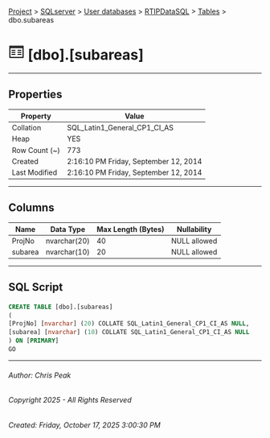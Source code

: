 #### 

[Project](../../../../index.md) > [SQLserver](../../../index.md) > [User databases](../../index.md) > [RTIPDataSQL](../index.md) > [Tables](Tables.md) > dbo.subareas

# ![Tables](../../../../Images/Table32.png) [dbo].[subareas]

---

## <a name="#properties"></a>Properties

| Property | Value |
|---|---|
| Collation | SQL_Latin1_General_CP1_CI_AS |
| Heap | YES |
| Row Count (~) | 773 |
| Created | 2:16:10 PM Friday, September 12, 2014 |
| Last Modified | 2:16:10 PM Friday, September 12, 2014 |


---

## <a name="#columns"></a>Columns

| Name | Data Type | Max Length (Bytes) | Nullability |
|---|---|---|---|
| ProjNo | nvarchar(20) | 40 | NULL allowed |
| subarea | nvarchar(10) | 20 | NULL allowed |


---

## <a name="#sqlscript"></a>SQL Script

```sql
CREATE TABLE [dbo].[subareas]
(
[ProjNo] [nvarchar] (20) COLLATE SQL_Latin1_General_CP1_CI_AS NULL,
[subarea] [nvarchar] (10) COLLATE SQL_Latin1_General_CP1_CI_AS NULL
) ON [PRIMARY]
GO

```


---

###### Author:  Chris Peak

###### Copyright 2025 - All Rights Reserved

###### Created: Friday, October 17, 2025 3:00:30 PM

